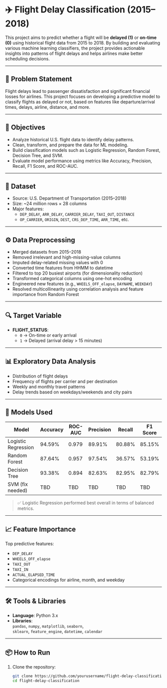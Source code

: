 # ✈️ Flight Delay Classification (2015–2018)

This project aims to predict whether a flight will be **delayed (1)** or **on-time (0)** using historical flight data from 2015 to 2018. By building and evaluating various machine learning classifiers, the project provides actionable insights into patterns of flight delays and helps airlines make better scheduling decisions.

---

## 📌 Problem Statement

Flight delays lead to passenger dissatisfaction and significant financial losses for airlines. This project focuses on developing a predictive model to classify flights as delayed or not, based on features like departure/arrival times, delays, airline, distance, and more.

---

## 🎯 Objectives

- Analyze historical U.S. flight data to identify delay patterns.
- Clean, transform, and prepare the data for ML modeling.
- Build classification models such as Logistic Regression, Random Forest, Decision Tree, and SVM.
- Evaluate model performance using metrics like Accuracy, Precision, Recall, F1 Score, and ROC-AUC.

---

## 📁 Dataset

- Source: U.S. Department of Transportation (2015–2018)
- Size: ~24 million rows × 28 columns
- Major features:
  - `DEP_DELAY`, `ARR_DELAY`, `CARRIER_DELAY`, `TAXI_OUT`, `DISTANCE`
  - `OP_CARRIER`, `ORIGIN`, `DEST`, `CRS_DEP_TIME`, `ARR_TIME`, etc.

---

## ⚙️ Data Preprocessing

- Merged datasets from 2015–2018
- Removed irrelevant and high-missing-value columns
- Imputed delay-related missing values with 0
- Converted time features from HHMM to datetime
- Filtered to top 20 busiest airports (for dimensionality reduction)
- Transformed categorical columns using one-hot encoding
- Engineered new features (e.g., `WHEELS_OFF_elapse`, `DAYNAME`, `WEEKDAY`)
- Resolved multicollinearity using correlation analysis and feature importance from Random Forest

---

## 🔍 Target Variable

- **FLIGHT_STATUS**:  
  - `0` → On-time or early arrival  
  - `1` → Delayed (arrival delay > 15 minutes)

---

## 📊 Exploratory Data Analysis

- Distribution of flight delays
- Frequency of flights per carrier and per destination
- Weekly and monthly travel patterns
- Delay trends based on weekdays/weekends and city pairs

---

## 🧠 Models Used

| Model              | Accuracy | ROC-AUC | Precision | Recall | F1 Score |
|-------------------|----------|---------|-----------|--------|----------|
| Logistic Regression | 94.59%  | 0.979   | 89.91%    | 80.88% | 85.15%   |
| Random Forest       | 87.64%  | 0.957   | 97.54%    | 36.57% | 53.19%   |
| Decision Tree       | 93.38%  | 0.894   | 82.63%    | 82.95% | 82.79%   |
| SVM (fix needed)    | TBD     | TBD     | TBD       | TBD    | TBD      |

> ✅ Logistic Regression performed best overall in terms of balanced metrics.

---

## 📈 Feature Importance

Top predictive features:
- `DEP_DELAY`
- `WHEELS_OFF_elapse`
- `TAXI_OUT`
- `TAXI_IN`
- `ACTUAL_ELAPSED_TIME`
- Categorical encodings for airline, month, and weekday

---

## 🛠️ Tools & Libraries

- **Language**: Python 3.x
- **Libraries**:  
  `pandas`, `numpy`, `matplotlib`, `seaborn`,  
  `sklearn`, `feature_engine`, `datetime`, `calendar`

---

## 📦 How to Run

1. Clone the repository:
   ```bash
   git clone https://github.com/yourusername/flight-delay-classification.git
   cd flight-delay-classification
